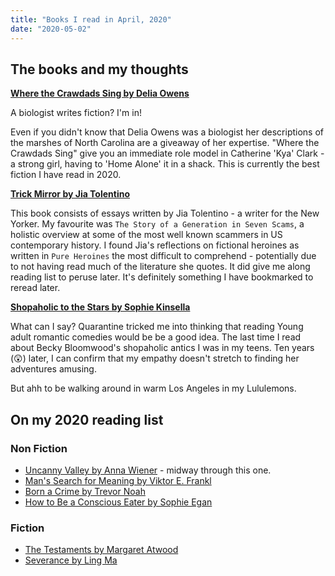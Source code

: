 ```yaml
---
title: "Books I read in April, 2020"
date: "2020-05-02"
---
```


## The books and my thoughts

**[Where the Crawdads Sing by Delia Owens](https://www.goodreads.com/book/show/36809135-where-the-crawdads-sing?from_search=true&from_srp=true&qid=6OXEgJUaT7&rank=13)**

A biologist writes fiction? I'm in! 

Even if you didn't know that Delia Owens was a biologist her descriptions of the marshes of North Carolina are a giveaway of her expertise. "Where the Crawdads Sing" give you an immediate role model in Catherine 'Kya' Clark - a strong girl, having to 'Home Alone' it in a shack. This is currently the best fiction I have read in 2020. 

**[Trick Mirror by Jia Tolentino](https://www.goodreads.com/book/show/43126457-trick-mirror?ac=1&from_search=true&qid=m9MoBmPkDA&rank=1)**

This book consists of essays written by Jia Tolentino - a writer for the New Yorker. My favourite was `The Story of a Generation in Seven Scams`, a holistic overview at some of the most well known scammers in US contemporary history. I found Jia's reflections on fictional heroines as written in `Pure Heroines` the most difficult to comprehend - potentially due to not having read much of the literature she quotes. It did give me along reading list to peruse later. It's definitely something I have bookmarked to reread later.  

**[Shopaholic to the Stars by Sophie Kinsella](https://www.goodreads.com/book/show/21064599-shopaholic-to-the-stars?ac=1&from_search=true&qid=A3zIhmToEu&rank=1)**

What can I say? Quarantine tricked me into thinking that reading Young adult romantic comedies would be be a good idea. The last time I read about Becky Bloomwood's shopaholic antics I was in my teens. Ten years (😲) later, I can confirm that my empathy doesn't stretch to finding her adventures amusing. 

But ahh to be walking around in warm Los Angeles in my Lululemons. 

## On my 2020 reading list

### Non Fiction
- [Uncanny Valley by Anna Wiener](https://www.goodreads.com/book/show/45186565-uncanny-valley?ac=1&from_search=true&qid=i791ozeuRM&rank=1) - midway through this one. 
- [Man's Search for Meaning by Viktor E. Frankl](https://www.goodreads.com/book/show/545759.Man_s_Search_for_Ultimate_Meaning?ac=1&from_search=true&qid=B6sL98MeqR&rank=2)
- [Born a Crime by Trevor Noah](https://www.goodreads.com/book/show/29780253-born-a-crime?ac=1&from_search=true&qid=gGhoUiKoXO&rank=1)
- [How to Be a Conscious Eater by  Sophie Egan](https://www.goodreads.com/book/show/52161173-how-to-be-a-conscious-eater?ac=1&from_search=true&qid=mj2kmjc8U1&rank=1)

### Fiction
- [The Testaments by Margaret Atwood](https://www.goodreads.com/book/show/42975172-the-testaments?ac=1&from_search=true&qid=LwpQqZfw5R&rank=1)
- [Severance by Ling Ma](https://www.goodreads.com/book/show/36348525-severance?ac=1&from_search=true&qid=UPyjeRhCJG&rank=1)

